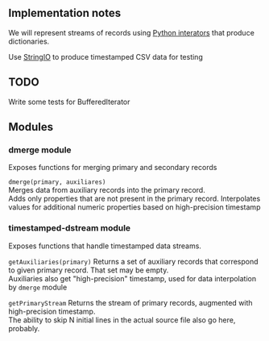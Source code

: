 ## Implementation notes
We will represent streams of records using [Python interators](https://docs.python.org/3/library/stdtypes.html#iterator-types) that produce dictionaries. 

Use [StringIO](https://docs.python.org/3/library/io.html#io.StringIO) to produce timestamped CSV data for testing



## TODO
Write some tests for BufferedIterator



## Modules
### dmerge module
Exposes functions for merging primary and secondary records

`dmerge(primary, auxiliares)` <br/>
Merges data from auxiliary records into the primary record. <br/>
Adds only properties that are not present in the primary record.
Interpolates values for additional numeric properties based on high-precision timestamp 


### timestamped-dstream module
Exposes functions that handle timestamped data streams. <br/>

`getAuxiliaries(primary)`
Returns a set of auxiliary records that correspond to given primary record. That set may be empty. <br/>
Auxiliaries also get "high-precision" timestamp, used for data interpolation by `dmerge` module

`getPrimaryStream`
Returns the stream of primary records, augmented with high-precision timestamp. <br/>
The ability to skip N initial lines in the actual source file also go here, probably.
